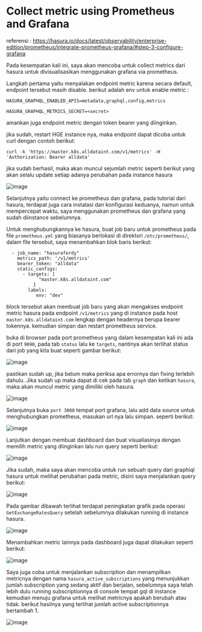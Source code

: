 # Collect metric using Prometheus and Grafana

referensi : https://hasura.io/docs/latest/observability/enterprise-edition/prometheus/integrate-prometheus-grafana/#step-3-configure-grafana

Pada kesempatan kali ini, saya akan mencoba untuk collect metrics dari hasura untuk divisualisasikan menggunakan grafana via prometheus.

Langkah pertama yaitu menyalakan endpoint metric karena secara default, endpoint tersebut masih disable. berikut adalah env untuk enable metric :

```
HASURA_GRAPHQL_ENABLED_APIS=metadata,graphql,config,metrics
```
```
HASURA_GRAPHQL_METRICS_SECRET=<secret>
```
amankan juga endpoint metric dengan token bearer yang diinginkan.

jika sudah, restart HGE instance nya, maka endpoint dapat dicoba untuk curl dengan contoh berikut:

```
curl -k 'https://master.k8s.alldataint.com/v1/metrics' -H 'Authorization: Bearer alldata'
```

jika sudah berhasil, maka akan muncul sejumlah metric seperti berikut yang akan selalu update setiap adanya perubahan pada instance hasura

![image](https://github.com/user-attachments/assets/daaf2784-5dbd-4a78-8aca-f9d197bc6937)

Selanjutnya yaitu connect ke prometheus dan grafana, pada tutorial dari hasura, terdapat juga cara instalasi dan konfigurasi keduanya, namun untuk mempercepat waktu, saya menggunakan prometheus dan grafana yang sudah diinstance sebelumnya.

Untuk menghubungkannya ke hasura, buat job baru untuk prometheus pada file `prometheus.yml` yang biasanya berlokasi di direktori `/etc/prometheus/`, dalam file tersebut, saya menambahkan blok baris berikut:

```
  - job_name: "hasuraferdy"
    metrics_path: '/v1/metrics'
    bearer_token: "alldata"
    static_configs:
      - targets: [
            "master.k8s.alldataint.com"
          ]
        labels:
           env: "dev"
```

block tersebut akan membuat job baru yang akan mengakses endpoint metric hasura pada endpoint `/v1/metrics` yang di instance pada host `master.k8s.alldataint.com` lengkap dengan headernya berupa bearer tokennya. kemudian simpan dan restart prometheus service.

buka di browser pada port prometheus yang dalam kesempatan kali ini ada di port `9090`, pada tab `status` lalu ke `targets`, nantinya akan terlihat status dari job yang kita buat seperti gambar berikut:

![image](https://github.com/user-attachments/assets/2e3eec96-e5ab-4d12-a3a2-582c36c4c07f)

pastikan sudah up, jika belum maka periksa apa errornya dan fixing terlebih dahulu. Jika sudah up maka dapat di cek pada tab `graph` dan ketikan `hasura`, maka akan muncul metric yang dimiliki oleh hasura.

![image](https://github.com/user-attachments/assets/82138bbd-9d0b-443c-bee1-950013c28076)

Selanjutnya buka `port 3000` tempat port grafana, lalu add data source untuk menghubungkan prometheus, masukan url nya lalu simpan. seperti berikut:

![image](https://github.com/user-attachments/assets/a7c712f9-ef71-436e-9292-7553b9e9b2dd)

Lanjutkan dengan membuat dashboard dan buat visualiasinya dengan memilih metric yang diinginkan lalu run query seperti berikut:

![image](https://github.com/user-attachments/assets/07a910ba-5dd0-47f3-b4ea-5c7bf8c2b2f0)

Jika sudah, maka saya akan mencoba untuk run sebuah query dari graphiql hasura untuk melihat perubahan pada metric, disini saya menjalankan query berikut:

![image](https://github.com/user-attachments/assets/3c5feed3-9c0d-4ad0-9fcd-e7700cf9b0c9)

Pada gambar dibawah terlihat terdapat peningkatan grafik pada operasi `GetExchangeRatesQuery` setelah sebelumnya dilakukan running di instance hasura.

![image](https://github.com/user-attachments/assets/96f0c057-78ba-441a-b2f6-199a3c47da95)

Menambahkan metric lainnya pada dashboard juga dapat dilakukan seperti berikut:

![image](https://github.com/user-attachments/assets/eabbc87d-ddda-4a52-b816-53e50ac38efd)

Saya juga coba untuk menjalankan subscription dan menampilkan metricnya dengan nama `hasura_active_subscriptions` yang menunjukkan jumlah subscription yang sedang aktif dan berjalan, sebelumnya saya telah lebih dulu running subscriptionnya di console tempat gql di instance kemudian menuju grafana untuk melihat metricnya apakah berubah atau tidak. berikut hasilnya yang terlihat jumlah active subscriptionnya bertambah 1.

![image](https://github.com/user-attachments/assets/655211bb-5b53-4631-962e-c34986b17362)


